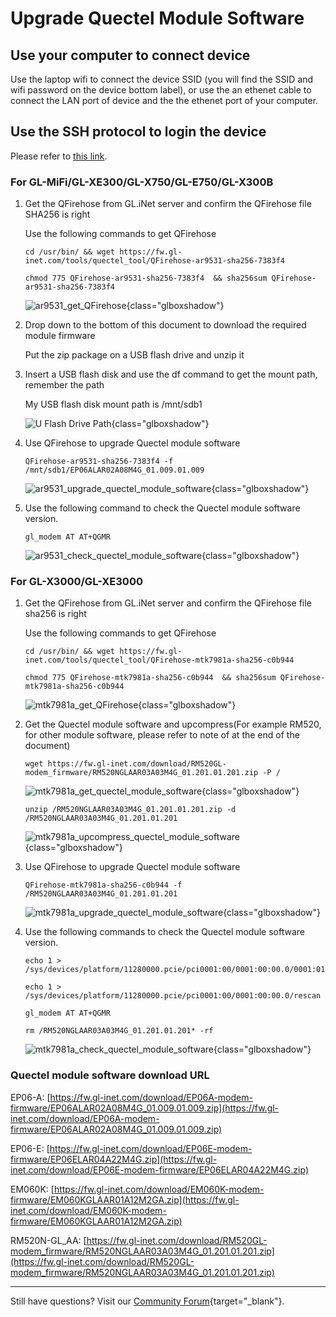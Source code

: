# Upgrade Quectel Module Software

## Use your computer to connect device

Use the laptop wifi to connect the device SSID (you will find the SSID and wifi password on the device bottom label), or use the an ethenet cable to connect the LAN port of device and the the ethenet port of your computer.

## Use the SSH protocol to login the device

Please refer to [this link](https://docs.gl-inet.com/router/en/4/tutorials/ssh_log_in_to_the_router/).

### For GL-MiFi/GL-XE300/GL-X750/GL-E750/GL-X300B

1. Get the QFirehose from GL.iNet server and confirm the QFirehose file SHA256 is right

    Use the following commands to get QFirehose

    ```
    cd /usr/bin/ && wget https://fw.gl-inet.com/tools/quectel_tool/QFirehose-ar9531-sha256-7383f4
    ```

    ``` 
    chmod 775 QFirehose-ar9531-sha256-7383f4  && sha256sum QFirehose-ar9531-sha256-7383f4
    ```

    ![ar9531_get_QFirehose](https://static.gl-inet.com/docs/router/en/4/tutorials/upgrade_quectel_module_software/ar9531_get_QFirehose.png){class="glboxshadow"}

2. Drop down to the bottom of this document to download the required module firmware

    Put the zip package on a USB flash drive and unzip it

3. Insert a USB flash disk and use the df command to get the mount path, remember the path

    My USB flash disk mount path is /mnt/sdb1

    ![U Flash Drive Path](https://static.gl-inet.com/docs/router/en/4/tutorials/upgrade_quectel_module_software/ar9531_u_flash_drive_path.png){class="glboxshadow"}

4. Use QFirehose to upgrade Quectel module software

    ```
    QFirehose-ar9531-sha256-7383f4 -f /mnt/sdb1/EP06ALAR02A08M4G_01.009.01.009
    ```

    ![ar9531_upgrade_quectel_module_software](https://static.gl-inet.com/docs/router/en/4/tutorials/upgrade_quectel_module_software/ar9531_upgrade_quectel_module_software.png){class="glboxshadow"}

5. Use the following command to check the Quectel module software version.

    ```
    gl_modem AT AT+QGMR
    ```

    ![ar9531_check_quectel_module_software](https://static.gl-inet.com/docs/router/en/4/tutorials/upgrade_quectel_module_software/ar9531_check_quectel_module_software.png){class="glboxshadow"}

### For GL-X3000/GL-XE3000

1. Get the QFirehose from GL.iNet server and confirm the QFirehose file sha256 is right

    Use the following commands to get QFirehose

    ```
    cd /usr/bin/ && wget https://fw.gl-inet.com/tools/quectel_tool/QFirehose-mtk7981a-sha256-c0b944
    ```

    ``` 
    chmod 775 QFirehose-mtk7981a-sha256-c0b944  && sha256sum QFirehose-mtk7981a-sha256-c0b944
    ```

    ![mtk7981a_get_QFirehose](https://static.gl-inet.com/docs/router/en/4/tutorials/upgrade_quectel_module_software/mtk7981a_get_QFirehose.png){class="glboxshadow"}

2. Get the Quectel module software and upcompress(For example RM520, for other module software, please refer to note of at the end of the document)

    ```
    wget https://fw.gl-inet.com/download/RM520GL-modem_firmware/RM520NGLAAR03A03M4G_01.201.01.201.zip -P /
    ```

    ![mtk7981a_get_quectel_module_software](https://static.gl-inet.com/docs/router/en/4/tutorials/upgrade_quectel_module_software/mtk7981a_get_quectel_module_software.png){class="glboxshadow"}

    ```
    unzip /RM520NGLAAR03A03M4G_01.201.01.201.zip -d /RM520NGLAAR03A03M4G_01.201.01.201
    ```

    ![mtk7981a_upcompress_quectel_module_software](https://static.gl-inet.com/docs/router/en/4/tutorials/upgrade_quectel_module_software/mtk7981a_upcompress_quectel_module_software.png){class="glboxshadow"}

3. Use QFirehose to upgrade Quectel module software

    ```
    QFirehose-mtk7981a-sha256-c0b944 -f /RM520NGLAAR03A03M4G_01.201.01.201
    ```

    ![mtk7981a_upgrade_quectel_module_software](https://static.gl-inet.com/docs/router/en/4/tutorials/upgrade_quectel_module_software/mtk7981a_upgrade_quectel_module_software.png){class="glboxshadow"}

4. Use the following commands to check the Quectel module software version.

    ```
    echo 1 > /sys/devices/platform/11280000.pcie/pci0001:00/0001:00:00.0/0001:01:00.0/remove
    ```

    ```
    echo 1 > /sys/devices/platform/11280000.pcie/pci0001:00/0001:00:00.0/rescan
    ```

    ```
    gl_modem AT AT+QGMR
    ```

    ```
    rm /RM520NGLAAR03A03M4G_01.201.01.201* -rf
    ```

    ![mtk7981a_check_quectel_module_software](https://static.gl-inet.com/docs/router/en/4/tutorials/upgrade_quectel_module_software/mtk7981a_check_quectel_module_software.png){class="glboxshadow"}

### Quectel module software download URL

EP06-A: [https://fw.gl-inet.com/download/EP06A-modem-firmware/EP06ALAR02A08M4G_01.009.01.009.zip](https://fw.gl-inet.com/download/EP06A-modem-firmware/EP06ALAR02A08M4G_01.009.01.009.zip)

EP06-E: [https://fw.gl-inet.com/download/EP06E-modem-firmware/EP06ELAR04A22M4G.zip](https://fw.gl-inet.com/download/EP06E-modem-firmware/EP06ELAR04A22M4G.zip)

EM060K: [https://fw.gl-inet.com/download/EM060K-modem-firmware/EM060KGLAAR01A12M2GA.zip](https://fw.gl-inet.com/download/EM060K-modem-firmware/EM060KGLAAR01A12M2GA.zip)

RM520N-GL_AA: [https://fw.gl-inet.com/download/RM520GL-modem_firmware/RM520NGLAAR03A03M4G_01.201.01.201.zip](https://fw.gl-inet.com/download/RM520GL-modem_firmware/RM520NGLAAR03A03M4G_01.201.01.201.zip)

---

Still have questions? Visit our [Community Forum](https://forum.gl-inet.com){target="_blank"}.
